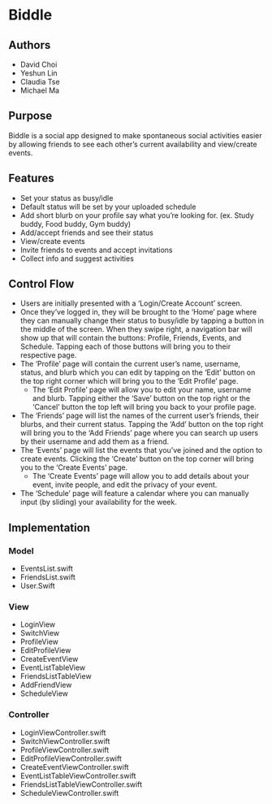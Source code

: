 # Biddle #

## Authors ##
* David Choi
* Yeshun Lin
* Claudia Tse
* Michael Ma

## Purpose ##
Biddle is a social app designed to make spontaneous social activities easier by allowing friends to see each other’s current availability and view/create events.

## Features ##
* Set your status as busy/idle
 * Default status will be set by your uploaded schedule
* Add short blurb on your profile say what you’re looking for. (ex. Study buddy, Food buddy, Gym buddy)
* Add/accept friends and see their status
* View/create events
 * Invite friends to events and accept invitations
* Collect info and suggest activities

## Control Flow ##
* Users are initially presented with a ‘Login/Create Account’ screen.
* Once they’ve logged in, they will be brought to the ‘Home’ page where they can manually change their status to busy/idle by tapping a button in the middle of the screen. When they swipe right, a navigation bar will show up that will contain the buttons: Profile, Friends, Events, and Schedule. Tapping each of those buttons will bring you to their respective page.
* The ‘Profile’ page will contain the current user’s name, username, status, and blurb which you can edit by tapping on the ‘Edit’ button on the top right corner which will bring you to the ‘Edit Profile’ page.
  * The ‘Edit Profile’ page will allow you to edit your name, username and blurb. Tapping either the ‘Save’ button on the top right or the ‘Cancel’ button the top left will bring you back to your profile page.
* The ‘Friends’ page will list the names of the current user’s friends, their blurbs, and their current status. Tapping the ‘Add’ button on the top right will bring you to the ‘Add Friends’ page where you can search up users by their username and add them as a friend. 
* The ‘Events’ page will list the events that you’ve joined and the option to create events. Clicking the ‘Create’ button on the top corner will bring you to the ‘Create Events’ page.
  * The ‘Create Events’ page will allow you to add details about your event, invite people, and edit the privacy of your event.
* The ‘Schedule’ page will feature a calendar where you can manually input (by sliding) your availability for the week. 

## Implementation ##

### Model ###
* EventsList.swift
* FriendsList.swift
* User.Swift

### View ###
* LoginView
* SwitchView
* ProfileView
* EditProfileView
* CreateEventView
* EventListTableView
* FriendsListTableView
* AddFriendView
* ScheduleView

### Controller ###
* LoginViewController.swift
* SwitchViewController.swift
* ProfileViewController.swift
* EditProfileViewController.swift
* CreateEventViewController.swift
* EventListTableViewController.swift
* FriendsListTableViewController.swift
* ScheduleViewController.swift



